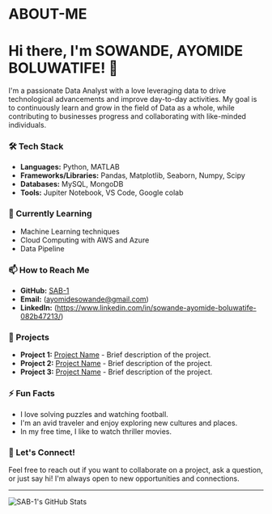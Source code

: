 # ABOUT-ME
# Hi there, I'm SOWANDE, AYOMIDE BOLUWATIFE! 👋


I'm a passionate Data Analyst with a love leveraging data to drive technological advancements and improve day-to-day activities. My goal is to continuously learn and grow in the field of Data as a whole, while contributing to businesses progress and collaborating with like-minded individuals.

### 🛠️ Tech Stack

- **Languages:** Python, MATLAB
- **Frameworks/Libraries:** Pandas, Matplotlib, Seaborn, Numpy, Scipy
- **Databases:** MySQL, MongoDB
- **Tools:** Jupiter Notebook, VS Code, Google colab

### 🌱 Currently Learning

- Machine Learning techniques
- Cloud Computing with AWS and Azure
- Data Pipeline

### 📫 How to Reach Me

- **GitHub:** [SAB-1](https://github.com/SAB-1)
- **Email:** (ayomidesowande@gmail.com)
- **LinkedIn:** (https://www.linkedin.com/in/sowande-ayomide-boluwatife-082b47213/)

### 🔭 Projects

- **Project 1:** [Project Name](https://github.com/SAB-1/project-1) - Brief description of the project.
- **Project 2:** [Project Name](https://github.com/SAB-1/project-2) - Brief description of the project.
- **Project 3:** [Project Name](https://github.com/SAB-1/project-3) - Brief description of the project.

### ⚡ Fun Facts

- I love solving puzzles and watching football.
- I'm an avid traveler and enjoy exploring new cultures and places.
- In my free time, I like to watch thriller movies.

### 💬 Let's Connect!

Feel free to reach out if you want to collaborate on a project, ask a question, or just say hi! I'm always open to new opportunities and connections.

---

![SAB-1's GitHub Stats](https://github-readme-stats.vercel.app/api?username=SAB-1&show_icons=true&theme=radical)
